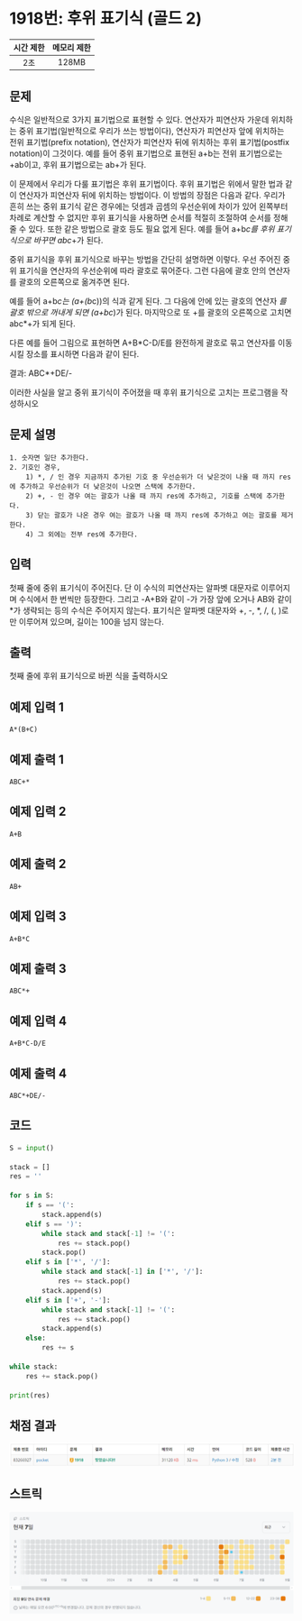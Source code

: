 # 1918번: 후위 표기식 (골드 2)
| 시간 제한 | 메모리 제한 |
|:-----:|:------:|
|  2초   | 128MB  |

## 문제
수식은 일반적으로 3가지 표기법으로 표현할 수 있다. 연산자가 피연산자 가운데 위치하는 중위 표기법(일반적으로 우리가 쓰는 방법이다), 연산자가 피연산자 앞에 위치하는 전위 표기법(prefix notation), 연산자가 피연산자 뒤에 위치하는 후위 표기법(postfix notation)이 그것이다. 예를 들어 중위 표기법으로 표현된 a+b는 전위 표기법으로는 +ab이고, 후위 표기법으로는 ab+가 된다.

이 문제에서 우리가 다룰 표기법은 후위 표기법이다. 후위 표기법은 위에서 말한 법과 같이 연산자가 피연산자 뒤에 위치하는 방법이다. 이 방법의 장점은 다음과 같다. 우리가 흔히 쓰는 중위 표기식 같은 경우에는 덧셈과 곱셈의 우선순위에 차이가 있어 왼쪽부터 차례로 계산할 수 없지만 후위 표기식을 사용하면 순서를 적절히 조절하여 순서를 정해줄 수 있다. 또한 같은 방법으로 괄호 등도 필요 없게 된다. 예를 들어 a+b*c를 후위 표기식으로 바꾸면 abc*+가 된다.

중위 표기식을 후위 표기식으로 바꾸는 방법을 간단히 설명하면 이렇다. 우선 주어진 중위 표기식을 연산자의 우선순위에 따라 괄호로 묶어준다. 그런 다음에 괄호 안의 연산자를 괄호의 오른쪽으로 옮겨주면 된다.

예를 들어 a+b*c는 (a+(b*c))의 식과 같게 된다. 그 다음에 안에 있는 괄호의 연산자 *를 괄호 밖으로 꺼내게 되면 (a+bc*)가 된다. 마지막으로 또 +를 괄호의 오른쪽으로 고치면 abc*+가 되게 된다.

다른 예를 들어 그림으로 표현하면 A+B*C-D/E를 완전하게 괄호로 묶고 연산자를 이동시킬 장소를 표시하면 다음과 같이 된다.



결과: ABC*+DE/-

이러한 사실을 알고 중위 표기식이 주어졌을 때 후위 표기식으로 고치는 프로그램을 작성하시오

## 문제 설명
```text
1. 숫자면 일단 추가한다.
2. 기호인 경우, 
    1) *, / 인 경우 지금까지 추가된 기호 중 우선순위가 더 낮은것이 나올 때 까지 res에 추가하고 우선순위가 더 낮은것이 나오면 스택에 추가한다.
    2) +, - 인 경우 여는 괄호가 나올 때 까지 res에 추가하고, 기호를 스택에 추가한다.
    3) 닫는 괄호가 나온 경우 여는 괄호가 나올 때 까지 res에 추가하고 여는 괄호를 제거한다.
    4) 그 외에는 전부 res에 추가한다.
```

## 입력
첫째 줄에 중위 표기식이 주어진다. 단 이 수식의 피연산자는 알파벳 대문자로 이루어지며 수식에서 한 번씩만 등장한다. 그리고 -A+B와 같이 -가 가장 앞에 오거나 AB와 같이 *가 생략되는 등의 수식은 주어지지 않는다. 표기식은 알파벳 대문자와 +, -, *, /, (, )로만 이루어져 있으며, 길이는 100을 넘지 않는다. 

## 출력
첫째 줄에 후위 표기식으로 바뀐 식을 출력하시오


## 예제 입력 1 
```text
A*(B+C)
```
## 예제 출력 1 
```text
ABC+*
```

## 예제 입력 2 
```text
A+B
```
## 예제 출력 2 
```text
AB+
```

## 예제 입력 3 
```text
A+B*C
```
## 예제 출력 3 
```text
ABC*+
```

## 예제 입력 4 
```text
A+B*C-D/E
```
## 예제 출력 4 
```text
ABC*+DE/-
```

## 코드
```python
S = input()

stack = []
res = ''

for s in S:
    if s == '(':
        stack.append(s)
    elif s == ')':
        while stack and stack[-1] != '(':
            res += stack.pop()
        stack.pop()
    elif s in ['*', '/']:
        while stack and stack[-1] in ['*', '/']:
            res += stack.pop()
        stack.append(s)
    elif s in ['+', '-']:
        while stack and stack[-1] != '(':
            res += stack.pop()
        stack.append(s)
    else:
        res += s

while stack:
    res += stack.pop()

print(res)

```

## 채점 결과
![img.png](img.png)

## 스트릭
![img_1.png](img_1.png)
